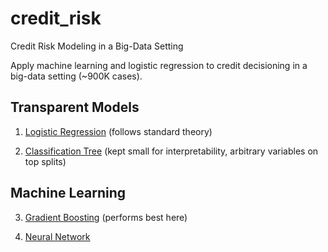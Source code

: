 # credit_risk
Credit Risk Modeling in a Big-Data Setting

Apply machine learning and logistic regression to credit decisioning in a big-data setting (~900K cases).

## Transparent Models

1. [Logistic Regression](https://www.kaggle.com/yanpapadakis/credit-default-risk-standardmodel) (follows standard theory)

2. [Classification Tree](https://www.kaggle.com/yanpapadakis/credit-risk-model-dtree) (kept small for interpretability, arbitrary variables on top splits)

## Machine Learning

3. [Gradient Boosting](https://www.kaggle.com/yanpapadakis/credit-risk-model-gbm) (performs best here)

4. [Neural Network](https://www.kaggle.com/yanpapadakis/credit-risk-model-nnet)
